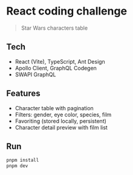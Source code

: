 # React coding challenge

> Star Wars characters table

## Tech

- React (Vite), TypeScript, Ant Design
- Apollo Client, GraphQL Codegen
- SWAPI GraphQL

## Features

- Character table with pagination
- Filters: gender, eye color, species, film
- Favoriting (stored locally, persistent)
- Character detail preview with film list

## Run

```bash
pnpm install
pnpm dev
```
